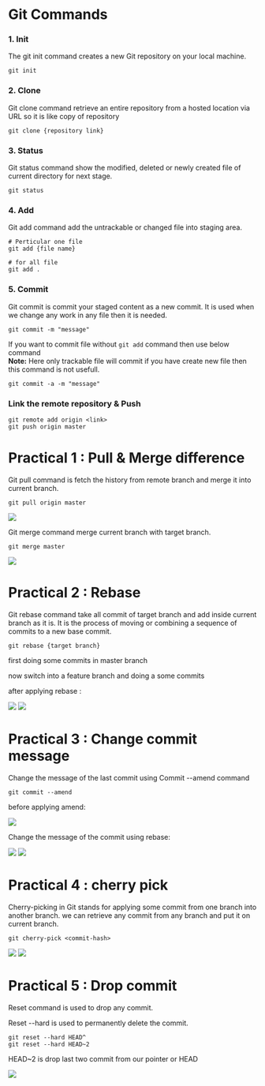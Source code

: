 # Git Commands

### 1. Init
The git init command creates a new Git repository on your local machine. 
```
git init
```
### 2. Clone
Git clone command retrieve an entire repository from a hosted location via URL so it is like copy of repository
```
git clone {repository link}
```

### 3. Status
Git status command show the modified, deleted or newly created file of current directory for next stage.
```
git status
```

### 4. Add
Git add command add the untrackable or changed file into staging area.

```
# Perticular one file
git add {file name}

# for all file
git add .

```

### 5. Commit
Git commit is commit your staged content as a new commit. It is used when we change any work in any file then it is needed.

``` 
git commit -m "message"
```

If you want to commit file without ``` git add ``` command then use below command  
**Note:** Here only trackable file will commit if you have create new file then this command is not usefull.
```
git commit -a -m "message"
```

### Link the remote repository & Push
   
```
git remote add origin <link>
git push origin master
```

# Practical 1 : Pull & Merge difference
Git pull command is fetch the history from remote branch and merge it into current branch. 
    
```
git pull origin master
```

<img src="./Images/p1/request.png">

Git merge command merge current branch with target branch.

    
```
git merge master
```

<img src="./Images/p1/1.png">

# Practical 2 : Rebase
Git rebase command take all commit of target branch and add inside current branch as it is. It is the process of moving or combining a sequence of commits to a new base commit.

```
git rebase {target branch}
```

first doing some commits in master branch


now switch into a feature branch and doing a some commits


after applying rebase :

<img src="./Images/p2/1.png">
<img src="./Images/p2/2.png">


# Practical 3 : Change commit message

Change the message of the last commit using Commit --amend command

```
git commit --amend
```

before applying amend:

<img src="./Images/p3/1.png">

Change the message of the commit using rebase:

<img src="./Images/p3/2.png">
<img src="./Images/p3/3.png">

# Practical 4 : cherry pick

Cherry-picking in Git stands for applying some commit from one branch into another branch. we can retrieve any commit from any branch and put it on current branch.

```
git cherry-pick <commit-hash>
```

<img src="./Images/p4/1.png">
<img src="./Images/p4/2.png">

# Practical 5 : Drop commit

Reset command is used to drop any commit. 

Reset --hard is used to permanently delete the commit.


```
git reset --hard HEAD^   
git reset --hard HEAD~2
```

HEAD~2 is drop last two commit from our pointer or HEAD

<img src="./Images/p5/1.png">
